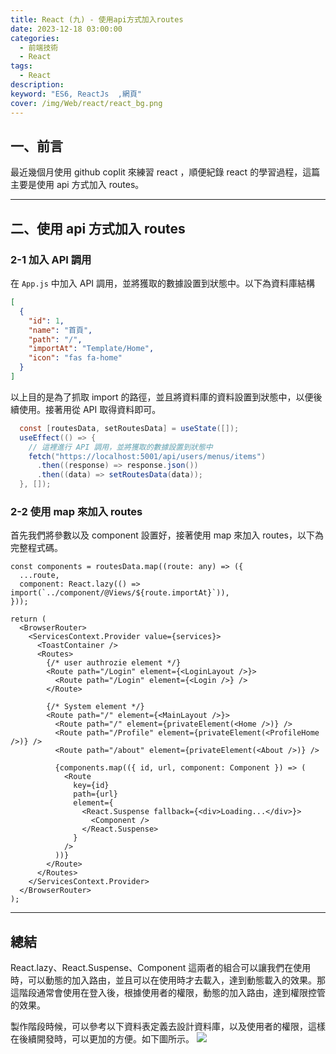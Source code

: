 ```yaml
---
title: React (九) - 使用api方式加入routes
date: 2023-12-18 03:00:00
categories:
  - 前端技術
  - React
tags:
  - React
description:
keyword: "ES6, ReactJs  ,網頁"
cover: /img/Web/react/react_bg.png
---
```


## 一、前言

最近幾個月使用 github coplit 來練習 react ，順便紀錄 react 的學習過程，這篇主要是使用 api 方式加入 routes。

---

## 二、使用 api 方式加入 routes

### 2-1 加入 API 調用

在 `App.js` 中加入 API 調用，並將獲取的數據設置到狀態中。以下為資料庫結構

```json
[
  {
    "id": 1,
    "name": "首頁",
    "path": "/",
    "importAt": "Template/Home",
    "icon": "fas fa-home"
  }
]
```

以上目的是為了抓取 import 的路徑，並且將資料庫的資料設置到狀態中，以便後續使用。接著用從 API 取得資料即可。

```cs
  const [routesData, setRoutesData] = useState([]);
  useEffect(() => {
    // 這裡進行 API 調用，並將獲取的數據設置到狀態中
    fetch("https://localhost:5001/api/users/menus/items")
      .then((response) => response.json())
      .then((data) => setRoutesData(data));
  }, []);

```

### 2-2 使用 map 來加入 routes

首先我們將參數以及 component 設置好，接著使用 map 來加入 routes，以下為完整程式碼。

```tsx
const components = routesData.map((route: any) => ({
  ...route,
  component: React.lazy(() => import(`../component/@Views/${route.importAt}`)),
}));

return (
  <BrowserRouter>
    <ServicesContext.Provider value={services}>
      <ToastContainer />
      <Routes>
        {/* user authrozie element */}
        <Route path="/Login" element={<LoginLayout />}>
          <Route path="/Login" element={<Login />} />
        </Route>

        {/* System element */}
        <Route path="/" element={<MainLayout />}>
          <Route path="/" element={privateElement(<Home />)} />
          <Route path="/Profile" element={privateElement(<ProfileHome />)} />
          <Route path="/about" element={privateElement(<About />)} />

          {components.map(({ id, url, component: Component }) => (
            <Route
              key={id}
              path={url}
              element={
                <React.Suspense fallback={<div>Loading...</div>}>
                  <Component />
                </React.Suspense>
              }
            />
          ))}
        </Route>
      </Routes>
    </ServicesContext.Provider>
  </BrowserRouter>
);
```

---

## 總結

React.lazy、React.Suspense、Component 這兩者的組合可以讓我們在使用時，可以動態的加入路由，並且可以在使用時才去載入，達到動態載入的效果。那這階段通常會使用在登入後，根據使用者的權限，動態的加入路由，達到權限控管的效果。

製作階段時候，可以參考以下資料表定義去設計資料庫，以及使用者的權限，這樣在後續開發時，可以更加的方便。如下圖所示。
![](/image/20231217_23-08-23.png)
